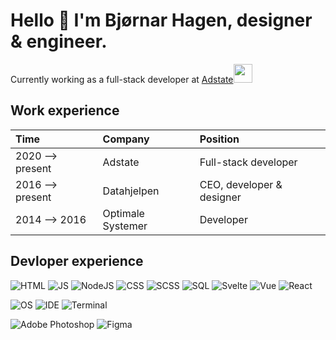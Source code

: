 # Hello 👋 I'm Bjørnar Hagen, designer & engineer.

Currently working as a full-stack developer at <a href="https://www.adstate.com/">Adstate</a><img src="https://media.giphy.com/media/WUlplcMpOCEmTGBtBW/giphy.gif" width="30"> 

## Work experience

|Time|Company|Position
:--- | :--- | :---
|2020 ⟶ present|Adstate|Full-stack developer|
|2016 ⟶ present|Datahjelpen|CEO, developer & designer|
|2014 ⟶ 2016|Optimale Systemer|Developer|

## Devloper experience

![HTML](https://img.shields.io/badge/HTML-orange?logo=html5&logoColor=white&labelColor=black)
![JS](https://img.shields.io/badge/JS-orange?logo=javascript&logoColor=white&labelColor=black)
![NodeJS](https://img.shields.io/badge/NodeJS-orange?logo=nodedotjs&logoColor=white&labelColor=black)
![CSS](https://img.shields.io/badge/CSS-orange?logo=css3&logoColor=white&labelColor=black)
![SCSS](https://img.shields.io/badge/SCSS-orange?logo=sass&logoColor=white&labelColor=black)
![SQL](https://img.shields.io/badge/SQL-orange?logo=mysql&logoColor=white&labelColor=black)
![Svelte](https://img.shields.io/badge/Svelte-orange?logo=Svelte&logoColor=white&labelColor=black)
![Vue](https://img.shields.io/badge/Vue-orange?logo=vuedotjs&logoColor=white&labelColor=black)
![React](https://img.shields.io/badge/React-orange?logo=react&logoColor=white&labelColor=black)

![OS](https://img.shields.io/badge/OS-MacOS-orange?logo=apple&logoColor=white&labelColor=black)
![IDE](https://img.shields.io/badge/Editor-VS_Code-orange?logo=visual-studio-code&logoColor=white&labelColor=black)
![Terminal](https://img.shields.io/badge/Editor-Hyper-orange?logo=Hyper&logoColor=white&labelColor=black)

![Adobe Photoshop](https://img.shields.io/badge/Tool-Photoshop-orange?logo=adobephotoshop&logoColor=white&labelColor=black)
![Figma](https://img.shields.io/badge/Tool-Figma-orange?logo=figma&logoColor=white&labelColor=black)
